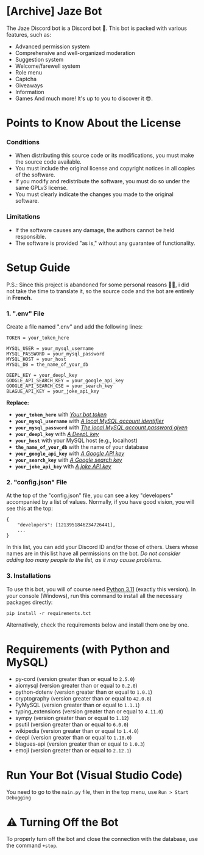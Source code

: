 # [Archive] Jaze Bot
The Jaze Discord bot is a Discord bot 🤯. This bot is packed with various features, such as:
- Advanced permission system
- Comprehensive and well-organized moderation
- Suggestion system
- Welcome/farewell system
- Role menu
- Captcha
- Giveaways
- Information
- Games
And much more! It's up to you to discover it 😎.

# Points to Know About the License

### Conditions
- When distributing this source code or its modifications, you must make the source code available.
- You must include the original license and copyright notices in all copies of the software.
- If you modify and redistribute the software, you must do so under the same GPLv3 license.
- You must clearly indicate the changes you made to the original software.

### Limitations
- If the software causes any damage, the authors cannot be held responsible.
- The software is provided "as is," without any guarantee of functionality.

# Setup Guide
P.S.: Since this project is abandoned for some personal reasons 😮‍💨, i did not take the time to translate it, so the source code and the bot are entirely in **French**.
### 1. ".env" File
Create a file named ".env" and add the following lines:
```
TOKEN = your_token_here

MYSQL_USER = your_mysql_username
MYSQL_PASSWORD = your_mysql_password
MYSQL_HOST = your_host
MYSQL_DB = the_name_of_your_db

DEEPL_KEY = your_deepl_key
GOOGLE_API_SEARCH_KEY = your_google_api_key
GOOGLE_API_SEARCH_CSE = your_search_key
BLAGUE_API_KEY = your_joke_api_key
```

**Replace:**
- **`your_token_here`** with *[Your bot token](https://youtu.be/aI4OmIbkJH8?si=RyxOBtSf6JENda9P)*
- **`your_mysql_username`** with *[A local MySQL account identifier](https://www.youtube.com/watch?v=5h5IKUjAO24)*
- **`your_mysql_password`** with *[The local MySQL account password given](https://www.youtube.com/watch?v=5h5IKUjAO24)*
- **`your_deepl_key`** with *[A DeepL key](https://www.deepl.com/fr/pro#developer)*
- **`your_host`** with your MySQL host (e.g., localhost)
- **`the_name_of_your_db`** with the name of your database
- **`your_google_api_key`** with *[A Google API key](https://developers.google.com/custom-search/v1/overview?hl=fr)*
- **`your_search_key`** with *[A Google search key](https://programmablesearchengine.google.com/)*
- **`your_joke_api_key`** with *[A joke API key](https://www.blagues-api.fr/)*

### 2. "config.json" File
At the top of the "config.json" file, you can see a key "developers" accompanied by a list of values.
Normally, if you have good vision, you will see this at the top:
```
{
    "developers": [1213951846234726441],
    ...
}
```
In this list, you can add your Discord ID and/or those of others. Users whose names are in this list have all permissions on the bot. *Do not consider adding too many people to the list, as it may cause problems*.

### 3. Installations
To use this bot, you will of course need [Python 3.11](https://www.python.org/downloads/release/python-3119/) (exactly this version). In your console (Windows), run this command to install all the necessary packages directly: 
```
pip install -r requirements.txt
```

Alternatively, check the requirements below and install them one by one.

# Requirements (with Python and MySQL)
 - py-cord (version greater than or equal to `2.5.0`)
 - aiomysql (version greater than or equal to `0.2.0`)
 - python-dotenv (version greater than or equal to `1.0.1`)
 - cryptography (version greater than or equal to `42.0.8`)
 - PyMySQL (version greater than or equal to `1.1.1`)
 - typing_extensions (version greater than or equal to `4.11.0`)
 - sympy (version greater than or equal to `1.12`)
 - psutil (version greater than or equal to `6.0.0`)
 - wikipedia (version greater than or equal to `1.4.0`)
 - deepl (version greater than or equal to `1.18.0`)
 - blagues-api (version greater than or equal to `1.0.3`)
 - emoji (version greater than or equal to `2.12.1`)

# Run Your Bot (Visual Studio Code)
You need to go to the `main.py` file, then in the top menu, use `Run > Start Debugging`

# ⚠️ Turning Off the Bot
To properly turn off the bot and close the connection with the database, use the command `+stop`.
